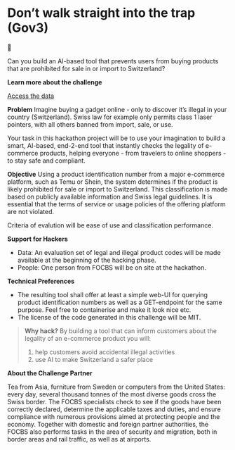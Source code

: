 # Don’t walk straight into the trap (Gov3)


🚀

Can you build an AI-based tool that prevents users from buying products that are prohibited for sale in or import to Switzerland?



**Learn more about the challenge**

[Access the data](https://github.com/Swiss-ai-Weeks/Dont-walk-straight-into-the-trap)



**Problem**
Imagine buying a gadget online - only to discover it’s illegal in your country (Switzerland). Swiss law for example only permits class 1 laser pointers, with all others banned from import, sale, or use.

Your task in this hackathon project will be to use your imagination to build a smart, AI-based, end-2-end tool that instantly checks the legality of e-commerce products, helping everyone - from travelers to online shoppers - to stay safe and compliant.



**Objective**
Using a product identification number from a major e-commerce platform, such as Temu or Shein, the system determines if the product is likely prohibited for sale or import to Switzerland. This classification is made based on publicly available information and Swiss legal guidelines. It is essential that the terms of service or usage policies of the offering platform are not violated.

Criteria of evalution will be ease of use and classification performance.


**Support for Hackers**

- Data: An evaluation set of legal and illegal product codes will be made available at the beginning of the hacking phase.
- People: One person from FOCBS will be on site at the hackathon.

**Technical Preferences**

- The resulting tool shall offer at least a simple web-UI for querying product identification numbers as well as a GET-endpoint for the same purpose. Feel free to containerise and make it look nice etc.
- The license of the code generated in this challenge will be MIT.

> **Why hack?**
By building a tool that can inform customers about the legality of an e-commerce product you will:
>
> 1. help customers avoid accidental illegal activities
> 2. use AI to make Switzerland a safer place

**About the Challenge Partner**

Tea from Asia, furniture from Sweden or computers from the United States: every day, several thousand tonnes of the most diverse goods cross the Swiss border. The FOCBS specialists check to see if the goods have been correctly declared, determine the applicable taxes and duties, and ensure compliance with numerous provisions aimed at protecting people and the economy. Together with domestic and foreign partner authorities, the FOCBS also performs tasks in the area of security and migration, both in border areas and rail traffic, as well as at airports.